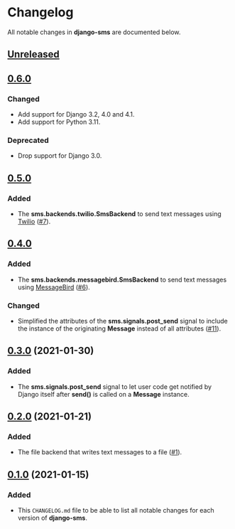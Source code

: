 # Changelog
All notable changes in **django-sms** are documented below.

## [Unreleased]

## [0.6.0]
### Changed
- Add support for Django 3.2, 4.0 and 4.1.
- Add support for Python 3.11.

### Deprecated
- Drop support for Django 3.0.

## [0.5.0]
### Added
- The **sms.backends.twilio.SmsBackend** to send text messages using [Twilio](https://twilio.com/) ([#7](https://github.com/roaldnefs/django-sms/issues/7)).

## [0.4.0]
### Added
- The **sms.backends.messagebird.SmsBackend** to send text messages using [MessageBird](https://messagebird.com/) ([#6](https://github.com/roaldnefs/django-sms/issues/6)).

### Changed
- Simplified the attributes of the **sms.signals.post_send** signal to include the instance of the originating **Message** instead of all attributes ([#11](https://github.com/roaldnefs/django-sms/pull/11)).

## [0.3.0] (2021-01-30)
### Added
- The **sms.signals.post_send** signal to let user code get notified by Django itself after **send()** is called on a **Message** instance.

## [0.2.0] (2021-01-21)
### Added
- The file backend that writes text messages to a file ([#1](https://github.com/roaldnefs/django-sms/pull/1)).

## [0.1.0] (2021-01-15)
### Added
- This `CHANGELOG.md` file to be able to list all notable changes for each version of **django-sms**.

[Unreleased]: https://github.com/roaldnefs/django-sms/compare/v0.6.0...HEAD
[0.6.0]: https://github.com/roaldnefs/django-sms/compare/v0.5.0...v0.6.0
[0.5.0]: https://github.com/roaldnefs/django-sms/compare/v0.4.0...v0.5.0
[0.4.0]: https://github.com/roaldnefs/django-sms/compare/v0.3.0...v0.4.0
[0.3.0]: https://github.com/roaldnefs/django-sms/compare/v0.2.0...v0.3.0
[0.2.0]: https://github.com/roaldnefs/django-sms/compare/v0.1.0...v0.2.0
[0.1.0]: https://github.com/roaldnefs/django-sms/releases/tag/v0.1.0
